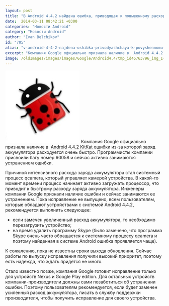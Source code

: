 ```yaml
---
layout: post
title: "В Android 4.4.2 найдена ошибка, приводящая к повышенному расходу заряда аккумулятора"
date:  2014-03-11 08:42:21 +0300
categories: "Новости Android"
category: "Новости Android"
author: "Ivan Belchikov"
id: "705"
alias: "v-android-4-4-2-najdena-oshibka-privodyashchaya-k-povyshennomu-raskhodu-zaryada-akkumulyatora"
excerpt: "Компания Google официально признала наличие в  Android 4.4.2 KitKat ошибки из-за которой заряд аккумулятора расходуется очень быстро. Программисты компании присвоили багу номер 60058 и сейчас активно занимаются устранением ошибки."
image: /oldImages/images/images/Google/Android4.4/tmp_id46763796_img_1-689189343.png
---
```

<img  src="/oldImages/images/images/Google/Android4.4/tmp_id46763796_img_1-689189343.png" alt="Android  баг" />
Компания Google официально признала наличие в <a href="index.php?option=com_content&amp;view=article&amp;id=610&amp;catid=8&amp;Itemid=102"> Android 4.4.2 KitKat </a>ошибки из-за которой заряд аккумулятора расходуется очень быстро. Программисты компании присвоили багу номер 60058 и сейчас активно занимаются устранением ошибки.


Причиной интенсивного расхода заряда аккумулятора стал системный процесс qcamera, который управляет камерой устройства. В какой-то момент времени процесс начинает активно загружать процессор, что приводит к быстрому расходу заряда аккумулятора. Инженеры компании Google признали наличие ошибки и сейчас занимаются ее устранением. Пока исправление не выпущено, всем пользователям, которые обладают устройствами с системой Android 4.4.2,  рекомендуется выполнить следующее:

<ul>
<li>если замечен увеличенный расход аккумулятора, то необходимо перезагрузить устройство;</li>
<li>на время удалить программу Skype (было замечено, что программа Skype очень часто обращается к системному процессу qcamera и поэтому найденная в системе Android ошибка проявляется чаще).</li>
</ul>
К сожалению, пока не известны сроки выхода обновления. Сейчас работы по выпуску исправления получили высокий приоритет, поэтому есть надежда, что ждать придется не много.

Стало известно позже, компания Google готовит исправление только для устройств Nexus и Google Play edition. Для остальных устройств компании-производители должны сами позаботиться об устранении ошибки. Поэтому пользователям рекомендуется, если будет замечен усиленный расход аккумулятора, писать в службу поддержки производителя, чтобы получить исправление для своего устройства.
